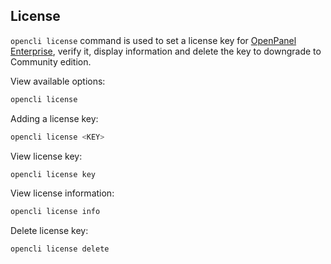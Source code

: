 
## License

`opencli license` command is used to set a license key for [OpenPanel Enterprise](https://openpanel.co/product/openpanel-premium-control-panel/), verify it, display information and delete the key to downgrade to Community edition.


View available options:
```bash
opencli license
```

Adding a license key:
```bash
opencli license <KEY>
```

View license key:
```bash
opencli license key
```

View license information:
```bash
opencli license info
```
Delete license key:
```bash
opencli license delete
```
